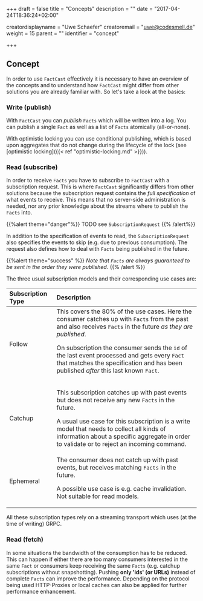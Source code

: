 +++
draft = false
title = "Concepts"
description = ""
date = "2017-04-24T18:36:24+02:00"

creatordisplayname = "Uwe Schaefer"
creatoremail = "uwe@codesmell.de"
weight = 15
parent = ""
identifier = "concept"


+++

## Concept

In order to use `FactCast` effectively it is necessary to have an overview of the concepts and to understand how `FactCast` might differ from other solutions you are already familiar with. So let's take a look at the basics:

### Write (publish)

With `FactCast` you can *publish* `Facts` which will be written into a log. You can publish a single `Fact` as well as a list of `Facts` atomically (all-or-none).

With optimistic locking you can use conditional publishing, which is based upon aggregates that do not change during the lifecycle of the lock (see [optimistic locking]({{< ref "optimistic-locking.md" >}})).

### Read (subscribe)

In order to receive `Facts` you have to subscribe to `FactCast` with a subscription request. This is where `FactCast` significantly differs from other solutions because the subscription request contains the *full specification* of what events to receive. This means that no server-side administration is needed, nor any prior knowledge about the streams where to publish the `Facts` into.

{{%alert theme="danger"%}} TODO see `SubscriptionRequest` {{% /alert%}}

In addition to the specification of events to read, the `SubscriptionRequest` also specifies the events to skip (e.g. due to previous consumption). The request also defines how to deal with `Facts` being published in the future.

{{%alert theme="success" %}} *Note that `Facts` are always guaranteed to be sent in the order they were published.* {{% /alert %}}

The three usual subscription models and their corresponding use cases are:

| Subscription Type | Description |
|:--|:--|
| Follow | This covers the 80% of the use cases. Here the consumer catches up with `Facts` from the past and also receives `Facts` in the future *as they are published*. <p>On subscription the consumer sends the `id` of the last event processed and gets every `Fact` that matches the specification and has been published *after* this last known `Fact`.</p>|
| Catchup | <p>This subscription catches up with past events but does not receive any new `Facts` in the future.</p> <p>A usual use case for this subscription is a write model that needs to collect all kinds of information about a specific aggregate in order to validate or to reject an incoming command.</p>|
| Ephemeral | The consumer does not catch up with past events, but receives matching `Facts` in the future. <p>A possible use case is e.g. cache invalidation. Not suitable for read models.</p> |

All these subscription types rely on a streaming transport which uses (at the time of writing) GRPC.

### Read (fetch)

In some situations the bandwidth of the consumption has to be reduced. This can happen if either there are too many consumers interested in the same `Fact` or consumers keep receiving the same `Facts` (e.g. catchup subscriptions without snapshotting). Pushing **only 'ids' (or URLs)** instead of complete `Facts` can improve the performance. Depending on the protocol being used HTTP-Proxies or local caches can also be applied for further performance enhancement.
